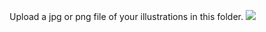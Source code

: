 Upload a jpg or png file of your illustrations in this folder.
![](https://i.imgur.com/X0Ozs8J.jpg)
